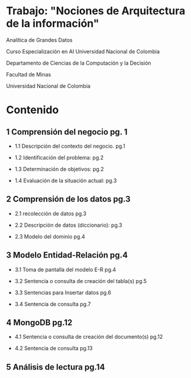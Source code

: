 # Trabajo: **"Nociones de Arquitectura de la información"**
Analítica de Grandes Datos

Curso Especialización en AI Universidad Nacional de Colombia

Departamento de Ciencias de la Computación y la Decisión

Facultad de Minas

Universidad Nacional de Colombia


# Contenido
 
## 1	Comprensión del negocio	pg. 1

  + 1.1	Descripción del contexto del negocio. pg.1

  + 1.2	Identificación del problema:	pg.2

  + 1.3	Determinación de objetivos:	pg.2

  + 1.4	Evaluación de la situación actual:	pg.3

## 2	Comprensión de los datos	pg.3

  + 2.1	recolección de datos	pg.3

  + 2.2	Descripción de datos (diccionario):	pg.3

  + 2.3	Modelo del dominio	pg.4

## 3	Modelo Entidad-Relación	pg.4

  + 3.1	Toma de pantalla del modelo E-R	pg.4

  + 3.2	Sentencia o consulta de creación del tabla(s)	pg.5

  + 3.3	Sentencias para Insertar datos	pg.6

  + 3.4	Sentencia de consulta	pg.7

## 4	MongoDB	pg.12

  + 4.1	Sentencia o consulta de creación del documento(s)	pg.12

  + 4.2	Sentencia de consulta	pg.13

## 5	Análisis de lectura	pg.14

